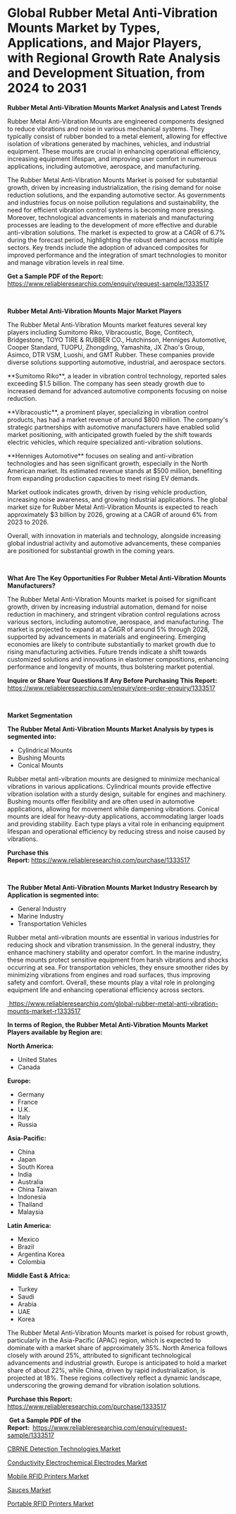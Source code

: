 <p><h1>Global Rubber Metal Anti-Vibration Mounts Market by Types, Applications, and Major Players, with Regional Growth Rate Analysis and Development Situation, from 2024 to 2031</h1></p><p><strong>Rubber Metal Anti-Vibration Mounts Market Analysis and Latest Trends</strong></p>
<p><p>Rubber Metal Anti-Vibration Mounts are engineered components designed to reduce vibrations and noise in various mechanical systems. They typically consist of rubber bonded to a metal element, allowing for effective isolation of vibrations generated by machines, vehicles, and industrial equipment. These mounts are crucial in enhancing operational efficiency, increasing equipment lifespan, and improving user comfort in numerous applications, including automotive, aerospace, and manufacturing.</p><p>The Rubber Metal Anti-Vibration Mounts Market is poised for substantial growth, driven by increasing industrialization, the rising demand for noise reduction solutions, and the expanding automotive sector. As governments and industries focus on noise pollution regulations and sustainability, the need for efficient vibration control systems is becoming more pressing. Moreover, technological advancements in materials and manufacturing processes are leading to the development of more effective and durable anti-vibration solutions. The market is expected to grow at a CAGR of 6.7% during the forecast period, highlighting the robust demand across multiple sectors. Key trends include the adoption of advanced composites for improved performance and the integration of smart technologies to monitor and manage vibration levels in real time.</p></p>
<p><strong>Get a Sample PDF of the Report:&nbsp;</strong> <a href="https://www.reliableresearchiq.com/enquiry/request-sample/1333517?utm_campaign=1257&utm_medium=2&utm_source=Github&utm_content=ia&utm_term=01102024&utm_id=rubber-metal-anti-vibration-mounts">https://www.reliableresearchiq.com/enquiry/request-sample/1333517</a></p>
<p>&nbsp;</p>
<p><strong>Rubber Metal Anti-Vibration Mounts Major Market Players</strong></p>
<p><p>The Rubber Metal Anti-Vibration Mounts market features several key players including Sumitomo Riko, Vibracoustic, Boge, Contitech, Bridgestone, TOYO TIRE & RUBBER CO., Hutchinson, Henniges Automotive, Cooper Standard, TUOPU, Zhongding, Yamashita, JX Zhao's Group, Asimco, DTR VSM, Luoshi, and GMT Rubber. These companies provide diverse solutions supporting automotive, industrial, and aerospace sectors. </p><p>**Sumitomo Riko**, a leader in vibration control technology, reported sales exceeding $1.5 billion. The company has seen steady growth due to increased demand for advanced automotive components focusing on noise reduction.</p><p>**Vibracoustic**, a prominent player, specializing in vibration control products, has had a market revenue of around $800 million. The company's strategic partnerships with automotive manufacturers have enabled solid market positioning, with anticipated growth fueled by the shift towards electric vehicles, which require specialized anti-vibration solutions.</p><p>**Henniges Automotive** focuses on sealing and anti-vibration technologies and has seen significant growth, especially in the North American market. Its estimated revenue stands at $500 million, benefiting from expanding production capacities to meet rising EV demands.</p><p>Market outlook indicates growth, driven by rising vehicle production, increasing noise awareness, and growing industrial applications. The global market size for Rubber Metal Anti-Vibration Mounts is expected to reach approximately $3 billion by 2026, growing at a CAGR of around 6% from 2023 to 2026.</p><p>Overall, with innovation in materials and technology, alongside increasing global industrial activity and automotive advancements, these companies are positioned for substantial growth in the coming years.</p></p>
<p>&nbsp;</p>
<p><strong>What Are The Key Opportunities For Rubber Metal Anti-Vibration Mounts Manufacturers?</strong></p>
<p><p>The Rubber Metal Anti-Vibration Mounts market is poised for significant growth, driven by increasing industrial automation, demand for noise reduction in machinery, and stringent vibration control regulations across various sectors, including automotive, aerospace, and manufacturing. The market is projected to expand at a CAGR of around 5% through 2028, supported by advancements in materials and engineering. Emerging economies are likely to contribute substantially to market growth due to rising manufacturing activities. Future trends indicate a shift towards customized solutions and innovations in elastomer compositions, enhancing performance and longevity of mounts, thus bolstering market potential.</p></p>
<p><strong>Inquire or Share Your Questions If Any Before Purchasing This Report:</strong> <a href="https://www.reliableresearchiq.com/enquiry/pre-order-enquiry/1333517?utm_campaign=1257&utm_medium=2&utm_source=Github&utm_content=ia&utm_term=01102024&utm_id=rubber-metal-anti-vibration-mounts">https://www.reliableresearchiq.com/enquiry/pre-order-enquiry/1333517</a></p>
<p>&nbsp;</p>
<p><strong>Market Segmentation</strong></p>
<p><strong>The Rubber Metal Anti-Vibration Mounts Market Analysis by types is segmented into:</strong></p>
<p><ul><li>Cylindrical Mounts</li><li>Bushing Mounts</li><li>Conical Mounts</li></ul></p>
<p><p>Rubber metal anti-vibration mounts are designed to minimize mechanical vibrations in various applications. Cylindrical mounts provide effective vibration isolation with a sturdy design, suitable for engines and machinery. Bushing mounts offer flexibility and are often used in automotive applications, allowing for movement while dampening vibrations. Conical mounts are ideal for heavy-duty applications, accommodating larger loads and providing stability. Each type plays a vital role in enhancing equipment lifespan and operational efficiency by reducing stress and noise caused by vibrations.</p></p>
<p><strong>Purchase this Report:&nbsp;</strong><a href="https://www.reliableresearchiq.com/purchase/1333517?utm_campaign=1257&utm_medium=2&utm_source=Github&utm_content=ia&utm_term=01102024&utm_id=rubber-metal-anti-vibration-mounts">https://www.reliableresearchiq.com/purchase/1333517</a></p>
<p>&nbsp;</p>
<p><strong>The Rubber Metal Anti-Vibration Mounts Market Industry Research by Application is segmented into:</strong></p>
<p><ul><li>General Industry</li><li>Marine Industry</li><li>Transportation Vehicles</li></ul></p>
<p><p>Rubber metal anti-vibration mounts are essential in various industries for reducing shock and vibration transmission. In the general industry, they enhance machinery stability and operator comfort. In the marine industry, these mounts protect sensitive equipment from harsh vibrations and shocks occurring at sea. For transportation vehicles, they ensure smoother rides by minimizing vibrations from engines and road surfaces, thus improving safety and comfort. Overall, these mounts play a vital role in prolonging equipment life and enhancing operational efficiency across sectors.</p></p>
<p><a href="https://www.reliableresearchiq.com/global-rubber-metal-anti-vibration-mounts-market-r1333517?utm_campaign=1257&utm_medium=2&utm_source=Github&utm_content=ia&utm_term=01102024&utm_id=rubber-metal-anti-vibration-mounts">&nbsp;https://www.reliableresearchiq.com/global-rubber-metal-anti-vibration-mounts-market-r1333517</a></p>
<p><strong>In terms of Region, the Rubber Metal Anti-Vibration Mounts Market Players available by Region are:</strong></p>
<p>
    <p> <strong> North America: </strong>
        <ul>
            <li>United States</li>
            <li>Canada</li>
        </ul>
        </p> 
    <p> <strong> Europe: </strong>
        <ul>
            <li>Germany</li>
            <li>France</li>
            <li>U.K.</li>
            <li>Italy</li>
            <li>Russia</li>
        </ul>
        </p> 
    <p> <strong> Asia-Pacific: </strong>
        <ul>
            <li>China</li>
            <li>Japan</li>
            <li>South Korea</li>
            <li>India</li>
            <li>Australia</li>
            <li>China Taiwan</li>
            <li>Indonesia</li>
            <li>Thailand</li>
            <li>Malaysia</li>
        </ul>
        </p> 
    <p> <strong> Latin America: </strong>
        <ul>
            <li>Mexico</li>
            <li>Brazil</li>
            <li>Argentina Korea</li>
            <li>Colombia</li>
        </ul>
        </p> 
    <p> <strong> Middle East & Africa: </strong>
        <ul>
            <li>Turkey</li>
            <li>Saudi</li>
            <li>Arabia</li>
            <li>UAE</li>
            <li>Korea</li>
        </ul>
    </p>
    </p>
<p><p>The Rubber Metal Anti-Vibration Mounts market is poised for robust growth, particularly in the Asia-Pacific (APAC) region, which is expected to dominate with a market share of approximately 35%. North America follows closely with around 25%, attributed to significant technological advancements and industrial growth. Europe is anticipated to hold a market share of about 22%, while China, driven by rapid industrialization, is projected at 18%. These regions collectively reflect a dynamic landscape, underscoring the growing demand for vibration isolation solutions.</p></p>
<p><strong>Purchase this Report: </strong><a href="https://www.reliableresearchiq.com/purchase/1333517?utm_campaign=1257&utm_medium=2&utm_source=Github&utm_content=ia&utm_term=01102024&utm_id=rubber-metal-anti-vibration-mounts">https://www.reliableresearchiq.com/purchase/1333517</a></p>
<p>&nbsp;<strong>Get a Sample PDF of the Report:&nbsp;&nbsp;</strong><a href="https://www.reliableresearchiq.com/enquiry/request-sample/1333517?utm_campaign=1257&utm_medium=2&utm_source=Github&utm_content=ia&utm_term=01102024&utm_id=rubber-metal-anti-vibration-mounts">https://www.reliableresearchiq.com/enquiry/request-sample/1333517</a></p>
<p><strong></strong></p>
<p><p><a href="https://www.linkedin.com/pulse/analyzing-cbrne-detection-technologies-market-dynamics-growth-yn3dc?utm_campaign=1257&utm_medium=2&utm_source=Github&utm_content=ia&utm_term=01102024&utm_id=rubber-metal-anti-vibration-mounts">CBRNE Detection Technologies Market</a></p><p><a href="https://issuu.com/reportprime-2/docs/conductivity-electrochemical-electr_0c39e9c99b3bb6?utm_campaign=1257&utm_medium=2&utm_source=Github&utm_content=ia&utm_term=01102024&utm_id=rubber-metal-anti-vibration-mounts">Conductivity Electrochemical Electrodes Market</a></p><p><a href="https://github.com/JavierDDowns/Market-Research-Report-List-1/blob/main/mobile-rfid-printers-market.md?utm_campaign=1257&utm_medium=2&utm_source=Github&utm_content=ia&utm_term=01102024&utm_id=rubber-metal-anti-vibration-mounts">Mobile RFID Printers Market</a></p><p><a href="https://www.linkedin.com/pulse/market-forecasting-change-global-sauces-dynamics-future-trends-ehlic?utm_campaign=1257&utm_medium=2&utm_source=Github&utm_content=ia&utm_term=01102024&utm_id=rubber-metal-anti-vibration-mounts">Sauces Market</a></p><p><a href="https://github.com/Dritamusajz475/Market-Research-Report-List-1/blob/main/portable-rfid-printers-market.md?utm_campaign=1257&utm_medium=2&utm_source=Github&utm_content=ia&utm_term=01102024&utm_id=rubber-metal-anti-vibration-mounts">Portable RFID Printers Market</a></p></p>
